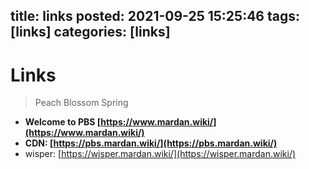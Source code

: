 title: links
posted: 2021-09-25 15:25:46
tags: [links]
categories: [links]
------

#  Links

<blockquote class="blockquote-center">Peach Blossom Spring</blockquote>

+ **Welcome to PBS [https://www.mardan.wiki/](https://www.mardan.wiki/)** 
+ **CDN: [https://pbs.mardan.wiki/](https://pbs.mardan.wiki/)**
+ wisper: [https://wisper.mardan.wiki/](https://wisper.mardan.wiki/)
